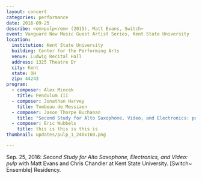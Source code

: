 ```yaml
---
layout: concert
categories: performance
date: 2016-09-25
describe: <em>pulp</em> (2015), Matt Evans, Switch~
event: Vanguard New Music Guest Artist Series, Kent State University
location:
  institution: Kent State University
  building: Center for the Performing Arts
  venue: Ludwig Recital Hall
  address: 1325 Theatre Dr
  city: Kent
  state: OH
  zip: 44243
program:
  - composer: Alex Mincek
    title: Pendulum III
  - composer: Jonathan Harvey
    title: Tombeau de Messiaen
  - composer: Jason Thorpe Buchanan
    title: "Second Study for Alto Saxophone, Video, and Electronics: pulp"
  - composer: Eric Wubbels
    title: this is this is this is
thumbnail: updates/pulp_1_240x160.png

---
```


Sep. 25, 2016: *Second Study for Alto Saxophone, Electronics, and Video: pulp* with Matt Evans and Chris Chandler at Kent State University. [Switch~ Ensemble] Residency.
